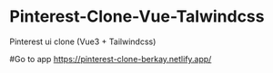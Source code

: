 # Pinterest-Clone-Vue-Talwindcss
Pinterest ui clone (Vue3 + Tailwindcss)

#Go to app
https://pinterest-clone-berkay.netlify.app/
